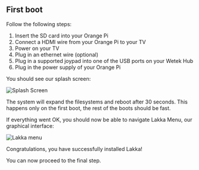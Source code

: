 ## First boot

Follow the following steps:

1.  Insert the SD card into your Orange Pi
2.  Connect a HDMI wire from your Orange Pi to your TV
3.  Power on your TV
4.  Plug in an ethernet wire (optional)
5.  Plug in a supported joypad into one of the USB ports on your Wetek Hub
6.  Plug in the power supply of your Orange Pi

You should see our splash screen:

![Splash Screen](/images/splash.png)

The system will expand the filesystems and reboot after 30 seconds. This happens only on the first boot, the rest of the boots should be fast.

If everything went OK, you should now be able to navigate Lakka Menu, our graphical interface:

![Lakka menu](/images/lakkamenu.png)

Congratulations, you have successfully installed Lakka!

You can now proceed to the final step.
